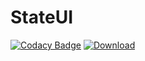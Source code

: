 # StateUI
[![Codacy Badge](https://api.codacy.com/project/badge/Grade/297965a44a874582af4af24e74b3f46d)](https://www.codacy.com/app/snigavig/StateUI?utm_source=github.com&utm_medium=referral&utm_content=snigavig/StateUI&utm_campaign=badger)
[ ![Download](https://api.bintray.com/packages/snigavig/maven/stateui/images/download.svg) ](https://bintray.com/snigavig/maven/stateui/_latestVersion)
